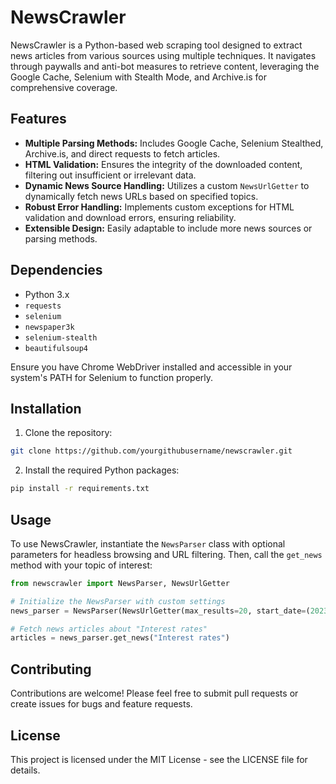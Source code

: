 # NewsCrawler

NewsCrawler is a Python-based web scraping tool designed to extract news articles from various sources using multiple techniques. It navigates through paywalls and anti-bot measures to retrieve content, leveraging the Google Cache, Selenium with Stealth Mode, and Archive.is for comprehensive coverage.

## Features

- **Multiple Parsing Methods:** Includes Google Cache, Selenium Stealthed, Archive.is, and direct requests to fetch articles.
- **HTML Validation:** Ensures the integrity of the downloaded content, filtering out insufficient or irrelevant data.
- **Dynamic News Source Handling:** Utilizes a custom `NewsUrlGetter` to dynamically fetch news URLs based on specified topics.
- **Robust Error Handling:** Implements custom exceptions for HTML validation and download errors, ensuring reliability.
- **Extensible Design:** Easily adaptable to include more news sources or parsing methods.

## Dependencies

- Python 3.x
- `requests`
- `selenium`
- `newspaper3k`
- `selenium-stealth`
- `beautifulsoup4`

Ensure you have Chrome WebDriver installed and accessible in your system's PATH for Selenium to function properly.

## Installation

1. Clone the repository:
```sh
git clone https://github.com/yourgithubusername/newscrawler.git
```

2. Install the required Python packages:
```sh
pip install -r requirements.txt
```

## Usage

To use NewsCrawler, instantiate the `NewsParser` class with optional parameters for headless browsing and URL filtering. Then, call the `get_news` method with your topic of interest:

```python
from newscrawler import NewsParser, NewsUrlGetter

# Initialize the NewsParser with custom settings
news_parser = NewsParser(NewsUrlGetter(max_results=20, start_date=(2023, 1, 20), end_date=(2023, 12, 25)), headless=True)

# Fetch news articles about "Interest rates"
articles = news_parser.get_news("Interest rates")
```

## Contributing

Contributions are welcome! Please feel free to submit pull requests or create issues for bugs and feature requests.

## License

This project is licensed under the MIT License - see the LICENSE file for details.